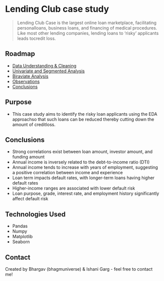 # Lending Club case study
> Lending Club Case is the largest online loan marketplace, facilitating personalloans, business loans, and financing of medical procedures. Like most other lending companies, lending loans to ‘risky’ applicants leads tocredit loss. 


## Roadmap
* [Data Understanding & Cleaning](#data-understanding--cleaning)
* [Univariate and Segmented Analysis](#univariate-and-segmented-analysis)
* [Biraviate Analysis](#biraviate-analysis)
* [Observations](#observations)
* [Conclusions](#Conclusions)

<!-- You can include any other section that is pertinent to your problem -->

## Purpose
- This case study aims to identify the risky loan applicants using the EDA approachso that such loans can be reduced thereby cutting down the amount of creditloss.

<!-- You don't have to answer all the questions - just the ones relevant to your project. -->

## Conclusions
- Strong correlations exist between loan amount, investor amount, and funding
amount
- Annual income is inversely related to the debt-to-income ratio (DTI)
- Annual income tends to increase with years of employment, suggesting a positive
correlation between income and experience
- Loan term impacts default rates, with longer-term loans having higher default rates
- Higher-income ranges are associated with lower default risk
- Loan purpose, grade, interest rate, and employment history significantly affect default
risk


<!-- You don't have to answer all the questions - just the ones relevant to your project. -->


## Technologies Used
- Pandas
- Numpy
- Matplotlib
- Seaborn

<!-- As the libraries versions keep on changing, it is recommended to mention the version of library used in this project -->

## Contact
Created by Bhargav (bhagmuniverse) & Ishani Garg - feel free to contact me!


<!-- Optional -->
<!-- ## License -->
<!-- This project is open source and available under the [... License](). -->

<!-- You don't have to include all sections - just the one's relevant to your project -->
